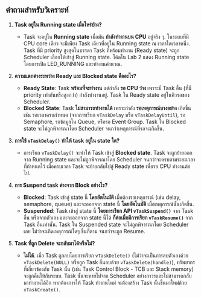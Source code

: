 ## คำถามสำหรับวิเคราะห์

1.  **Task อยู่ใน Running state เมื่อไหร่บ้าง?**
    * Task จะอยู่ใน **Running state** เมื่อมัน **กำลังทำงานบน CPU** อยู่จริง ๆ. ในระบบที่มี CPU core เดียว จะมีเพียง Task เดียวที่อยู่ใน Running state ณ เวลาใดเวลาหนึ่ง. Task ที่มี priority สูงสุดในบรรดา Task ที่พร้อมทำงาน (Ready state) จะถูก Scheduler เลือกให้เข้าสู่ Running state. โค้ดใน Lab 2 แสดง Running state โดยการเปิด LED_RUNNING และทำงานคำนวณ.

2.  **ความแตกต่างระหว่าง Ready และ Blocked state คืออะไร?**
    * **Ready State**: Task **พร้อมที่จะทำงาน** แต่กำลัง **รอ CPU ว่าง** เพราะมี Task อื่น (ที่มี priority เท่ากันหรือสูงกว่า) กำลังทำงานอยู่. Task ใน Ready state อยู่ในคิวรอของ Scheduler.
    * **Blocked State**: Task **ไม่สามารถทำงานได้** เพราะกำลัง **รอเหตุการณ์บางอย่าง** เกิดขึ้น เช่น รอเวลาครบกำหนด (จากการเรียก `vTaskDelay` หรือ `vTaskDelayUntil`), รอ Semaphore, รอข้อมูลใน Queue, หรือรอ Event Group. Task ใน Blocked state จะไม่ถูกพิจารณาโดย Scheduler จนกว่าเหตุการณ์ที่รอจะเกิดขึ้น.

3.  **การใช้ `vTaskDelay()` ทำให้ task อยู่ใน state ใด?**
    * การเรียก `vTaskDelay()` จะทำให้ Task เข้าสู่ **Blocked state**. Task จะถูกย้ายออกจาก Running state และจะไม่ถูกพิจารณาโดย Scheduler จนกว่าจะครบตามระยะเวลาที่กำหนดไว้ เมื่อครบเวลา Task จะย้ายกลับไปสู่ Ready state เพื่อรอ CPU ทำงานต่อไป.

4.  **การ Suspend task ต่างจาก Block อย่างไร?**
    * **Blocked**: Task เข้าสู่ state นี้ **โดยอัตโนมัติ** เมื่อต้องรอเหตุการณ์ (เช่น delay, semaphore, queue) และจะออกจาก state นี้ **โดยอัตโนมัติ** เมื่อเหตุการณ์นั้นเกิดขึ้น.
    * **Suspended**: Task เข้าสู่ state นี้ **โดยการเรียก API `vTaskSuspend()`** จาก Task อื่น หรือจากตัวเอง และจะออกจาก state นี้ได้ **ก็ต่อเมื่อมีการเรียก `vTaskResume()`** จาก Task อื่นเท่านั้น. Task ใน Suspended state จะไม่ถูกพิจารณาโดย Scheduler เลย ไม่ว่าจะเกิดเหตุการณ์ใดๆ ขึ้นก็ตาม จนกว่าจะถูก Resume.

5.  **Task ที่ถูก Delete จะกลับมาได้หรือไม่?**
    * **ไม่ได้**. เมื่อ Task ถูกลบโดยการเรียก `vTaskDelete()` (ไม่ว่าจะเป็นการลบตัวเองด้วย `vTaskDelete(NULL)` หรือถูก Task อื่นลบด้วย `vTaskDelete(handle)`), ทรัพยากรที่เกี่ยวข้องกับ Task นั้น (เช่น Task Control Block - TCB และ Stack memory) จะถูกคืนให้กับระบบ. Task นั้นจะหายไปจาก Scheduler อย่างถาวรและไม่สามารถกลับมาทำงานได้อีก หากต้องการให้ Task ทำงานใหม่ จะต้องสร้าง Task นั้นขึ้นมาใหม่ด้วย `xTaskCreate()`.